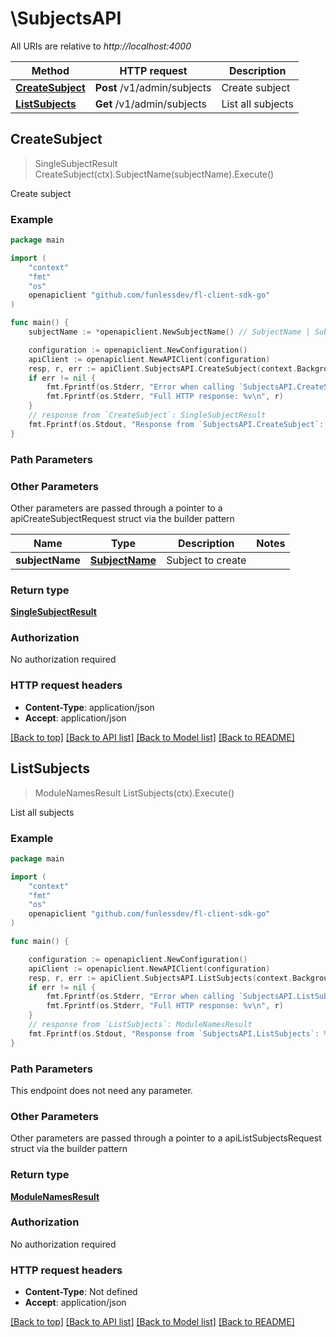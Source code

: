 # \SubjectsAPI

All URIs are relative to *http://localhost:4000*

Method | HTTP request | Description
------------- | ------------- | -------------
[**CreateSubject**](SubjectsAPI.md#CreateSubject) | **Post** /v1/admin/subjects | Create subject
[**ListSubjects**](SubjectsAPI.md#ListSubjects) | **Get** /v1/admin/subjects | List all subjects



## CreateSubject

> SingleSubjectResult CreateSubject(ctx).SubjectName(subjectName).Execute()

Create subject



### Example

```go
package main

import (
    "context"
    "fmt"
    "os"
    openapiclient "github.com/funlessdev/fl-client-sdk-go"
)

func main() {
    subjectName := *openapiclient.NewSubjectName() // SubjectName | Subject to create

    configuration := openapiclient.NewConfiguration()
    apiClient := openapiclient.NewAPIClient(configuration)
    resp, r, err := apiClient.SubjectsAPI.CreateSubject(context.Background()).SubjectName(subjectName).Execute()
    if err != nil {
        fmt.Fprintf(os.Stderr, "Error when calling `SubjectsAPI.CreateSubject``: %v\n", err)
        fmt.Fprintf(os.Stderr, "Full HTTP response: %v\n", r)
    }
    // response from `CreateSubject`: SingleSubjectResult
    fmt.Fprintf(os.Stdout, "Response from `SubjectsAPI.CreateSubject`: %v\n", resp)
}
```

### Path Parameters



### Other Parameters

Other parameters are passed through a pointer to a apiCreateSubjectRequest struct via the builder pattern


Name | Type | Description  | Notes
------------- | ------------- | ------------- | -------------
 **subjectName** | [**SubjectName**](SubjectName.md) | Subject to create | 

### Return type

[**SingleSubjectResult**](SingleSubjectResult.md)

### Authorization

No authorization required

### HTTP request headers

- **Content-Type**: application/json
- **Accept**: application/json

[[Back to top]](#) [[Back to API list]](../README.md#documentation-for-api-endpoints)
[[Back to Model list]](../README.md#documentation-for-models)
[[Back to README]](../README.md)


## ListSubjects

> ModuleNamesResult ListSubjects(ctx).Execute()

List all subjects



### Example

```go
package main

import (
    "context"
    "fmt"
    "os"
    openapiclient "github.com/funlessdev/fl-client-sdk-go"
)

func main() {

    configuration := openapiclient.NewConfiguration()
    apiClient := openapiclient.NewAPIClient(configuration)
    resp, r, err := apiClient.SubjectsAPI.ListSubjects(context.Background()).Execute()
    if err != nil {
        fmt.Fprintf(os.Stderr, "Error when calling `SubjectsAPI.ListSubjects``: %v\n", err)
        fmt.Fprintf(os.Stderr, "Full HTTP response: %v\n", r)
    }
    // response from `ListSubjects`: ModuleNamesResult
    fmt.Fprintf(os.Stdout, "Response from `SubjectsAPI.ListSubjects`: %v\n", resp)
}
```

### Path Parameters

This endpoint does not need any parameter.

### Other Parameters

Other parameters are passed through a pointer to a apiListSubjectsRequest struct via the builder pattern


### Return type

[**ModuleNamesResult**](ModuleNamesResult.md)

### Authorization

No authorization required

### HTTP request headers

- **Content-Type**: Not defined
- **Accept**: application/json

[[Back to top]](#) [[Back to API list]](../README.md#documentation-for-api-endpoints)
[[Back to Model list]](../README.md#documentation-for-models)
[[Back to README]](../README.md)

